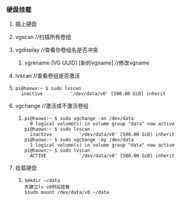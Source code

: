 ### 硬盘挂载

1. 插上硬盘

2. vgscan //扫描所有卷组

3. vgdisplay //查看你卷组名是否冲突

   1. vgrename [VG UUID] [新的vgname] //修改vgname

4.  lvscan //查看卷组是否激活

   1. ```
      pi@haowx:~ $ sudo lvscan
        inactive          '/dev/data/v0' [500.00 GiB] inherit
      ```

5. vgchange //激活或不激活卷组

   1. ```
      pi@haowx:~ $ sudo vgchange -an /dev/data
        0 logical volume(s) in volume group "data" now active
      pi@haowx:~ $ sudo lvscan
        inactive          '/dev/data/v0' [500.00 GiB] inherit
      pi@haowx:~ $ sudo vgchange -ay /dev/data
        1 logical volume(s) in volume group "data" now active
      pi@haowx:~ $ sudo lvscan
        ACTIVE            '/dev/data/v0' [500.00 GiB] inherit
      ```

6. 挂载硬盘

   1. ```
      $mkdir ~/data
      先建立lv v0然后挂载
      $sudo mount /dev/data/v0 ~/data 
      ```